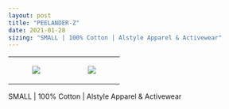 ```yaml
---
layout: post
title: "PEELANDER-Z"
date: 2021-01-28
sizing: "SMALL | 100% Cotton | Alstyle Apparel & Activewear"
---
```




<table style="width:100%;"><tr><td style="vertical-align:top;">
      <figure class="tmblr-full" data-orig-height="2048" data-orig-width="1365" data-orig-src="https://concertshirts.netlify.app/shirts/0289/0289-01.jpg"><img src="https://64.media.tumblr.com/9ee3a96d59cc7b40dd4312f936574647/068759f4f53f050b-9d/s540x810/003e0269dff4a6840c2b37a1e77b481f8b66055b.jpg" data-orig-height="2048" data-orig-width="1365" data-orig-src="https://concertshirts.netlify.app/shirts/0289/0289-01.jpg"/></figure></td>
    <td style="vertical-align:top;">
      <figure class="tmblr-full" data-orig-height="2048" data-orig-width="1365" data-orig-src="https://concertshirts.netlify.app/shirts/0289/0289-02.jpg"><img src="https://64.media.tumblr.com/71c012278a71c347006e874be5e12ef6/068759f4f53f050b-41/s540x810/0d7d14a734db989e030025ff527fe7195754fbed.jpg" data-orig-height="2048" data-orig-width="1365" data-orig-src="https://concertshirts.netlify.app/shirts/0289/0289-02.jpg"/></figure></td>
  </tr></table><p>
  SMALL | 100% Cotton | Alstyle Apparel &amp; Activewear
</p>
